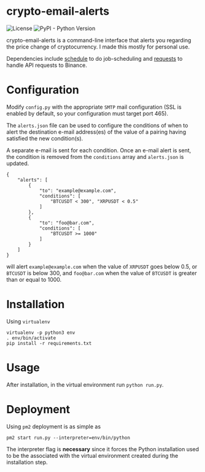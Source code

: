 # crypto-email-alerts

![License](https://img.shields.io/github/license/mashape/apistatus.svg)
![PyPI - Python Version](https://img.shields.io/pypi/pyversions/Django.svg)

crypto-email-alerts is a command-line interface that alerts you regarding the price change of cryptocurrency. I made this mostly for personal use.

Dependencies include [schedule](https://github.com/dbader/schedule) to do job-scheduling and [requests](http://docs.python-requests.org/en/master/) to handle API requests to Binance.

# Configuration

Modify `config.py` with the appropriate `SMTP` mail configuration (SSL is enabled by default, so your configuration must target port 465).

The `alerts.json` file can be used to configure the conditions of when to alert the destination e-mail address(es) of the value of a pairing having satisfied the new condition(s).

A separate e-mail is sent for each condition. Once an e-mail alert is sent, the condition is removed from the `conditions` array and `alerts.json` is updated.

```
{
    "alerts": [
        {
            "to": "example@example.com",
            "conditions": [
                "BTCUSDT < 300", "XRPUSDT < 0.5"
            ]
        },
        {
            "to": "foo@bar.com",
            "conditions": [
                "BTCUSDT >= 1000"
            ]
        }
    ]
}
```

will alert `example@example.com` when the value of `XRPUSDT` goes below 0.5, or `BTCUSDT` is below 300, and `foo@bar.com` when the value of `BTCUSDT` is greater than or equal to 1000.

# Installation

Using `virtualenv`

```
virtualenv -p python3 env
. env/bin/activate
pip install -r requirements.txt
```

# Usage

After installation, in the virtual environment run `python run.py`.

# Deployment

Using `pm2` deployment is as simple as

```
pm2 start run.py --interpreter=env/bin/python
```

The interpreter flag is **necessary** since it forces the Python installation used to be the associated with the virtual environment created during the installation step.
